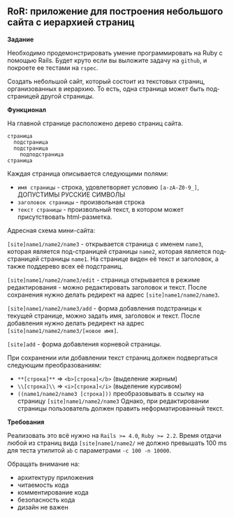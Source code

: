 ## RoR: приложение для построения небольшого сайта с иерархией страниц

**Задание**

Необходимо продемонстрировать умение программировать на Ruby с помощью Rails. Будет круто если вы выложите задачу на `github`, и покроете ее тестами на `rspec`.

Создать небольшой сайт, который состоит из текстовых страниц, организованных в иерархию. То есть, одна страница может быть под-страницей другой страницы.

**Функционал**

На главной странице расположено дерево страниц сайта.

```
страница
  подстраница
  подстраница
    подподстраница
страница
```

Каждая страница описывается следующими полями:
- `имя страницы` - строка, удовлетворяет условию `[a-zA-Z0-9_]`, ДОПУСТИМЫ РУССКИЕ
  СИМВОЛЫ
- `заголовок страницы` - произвольная строка
- `текст страницы` - произвольный текст, в котором может присутствовать html-разметка.

Адресная схема мини-сайта:

`[site]name1/name2/name3` - открывается страница с именем `name3`, которая является под-страницей страницы `name2`, которая является под-страницей страницы `name1`.
На странице виден её текст и заголовок, а также поддерево всех её подстраниц.

`[site]name1/name2/name3/edit` - страница открывается в режиме редактирования - можно редактировать заголовок и текст.
После сохранения нужно делать редирект на адрес `[site]name1/name2/name3`.

`[site]name1/name2/name3/add` - форма добавления подстраницы к текущей странице, можно задать имя, заголовок и текст.
После добавления нужно делать редирект на адрес `[site]name1/name2/name3/[новое имя]`.

`[site]add` - форма добавления корневой страницы.

При сохранении или добавлении текст страниц должен подвергаться следующим преобразованиям:

- `**[строка]**` => `<b>[строка]</b>` (выделение жирным)
- `\\[строка]\\` => `<i>[строка]</i>` (выделение курсивом)
- `((name1/name2/name3 [строка]))` преобразовывать в ссылку на страницу `[site]name1/name2/name3`
Однако, при редактировании страницы пользователь должен править неформатированный текст.

**Требования**

Реализовать это всё нужно на `Rails >= 4.0`, `Ruby >= 2.2`.
Время отдачи любой из страниц вида `[site]name1/name2/` не должно превышать 100 ms  для теста утилитой `ab` c параметрами `-с 100 -n 10000`.

Обращать внимание на:
- архитектуру приложения
- читаемость кода
- комментирование кода
- безопасность кода
- дизайн не важен
